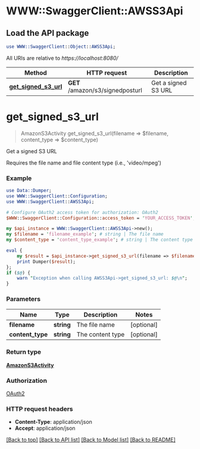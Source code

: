 # WWW::SwaggerClient::AWSS3Api

## Load the API package
```perl
use WWW::SwaggerClient::Object::AWSS3Api;
```

All URIs are relative to *https://localhost:8080/*

Method | HTTP request | Description
------------- | ------------- | -------------
[**get_signed_s3_url**](AWSS3Api.md#get_signed_s3_url) | **GET** /amazon/s3/signedposturl | Get a signed S3 URL


# **get_signed_s3_url**
> AmazonS3Activity get_signed_s3_url(filename => $filename, content_type => $content_type)

Get a signed S3 URL

Requires the file name and file content type (i.e., 'video/mpeg')

### Example 
```perl
use Data::Dumper;
use WWW::SwaggerClient::Configuration;
use WWW::SwaggerClient::AWSS3Api;

# Configure OAuth2 access token for authorization: OAuth2
$WWW::SwaggerClient::Configuration::access_token = 'YOUR_ACCESS_TOKEN';

my $api_instance = WWW::SwaggerClient::AWSS3Api->new();
my $filename = 'filename_example'; # string | The file name
my $content_type = 'content_type_example'; # string | The content type

eval { 
    my $result = $api_instance->get_signed_s3_url(filename => $filename, content_type => $content_type);
    print Dumper($result);
};
if ($@) {
    warn "Exception when calling AWSS3Api->get_signed_s3_url: $@\n";
}
```

### Parameters

Name | Type | Description  | Notes
------------- | ------------- | ------------- | -------------
 **filename** | **string**| The file name | [optional] 
 **content_type** | **string**| The content type | [optional] 

### Return type

[**AmazonS3Activity**](AmazonS3Activity.md)

### Authorization

[OAuth2](../README.md#OAuth2)

### HTTP request headers

 - **Content-Type**: application/json
 - **Accept**: application/json

[[Back to top]](#) [[Back to API list]](../README.md#documentation-for-api-endpoints) [[Back to Model list]](../README.md#documentation-for-models) [[Back to README]](../README.md)


